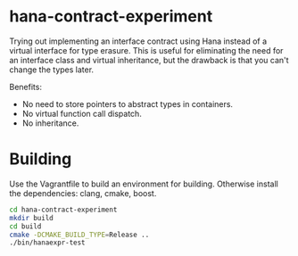 # hana-contract-experiment
Trying out implementing an interface contract using Hana instead of a virtual interface for type erasure. This is useful for eliminating the need for an interface class and virtual inheritance, but the drawback is that you can't change the types later.

Benefits:
- No need to store pointers to abstract types in containers.
- No virtual function call dispatch.
- No inheritance.

# Building

Use the Vagrantfile to build an environment for building. Otherwise install the dependencies: clang, cmake, boost.

```bash
cd hana-contract-experiment
mkdir build
cd build
cmake -DCMAKE_BUILD_TYPE=Release ..
./bin/hanaexpr-test
```
